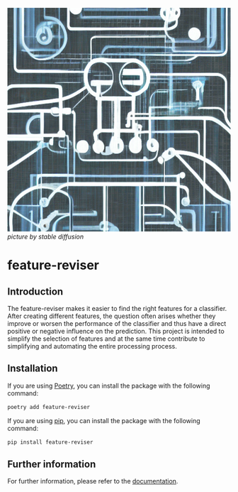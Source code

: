 ![](https://github.com/chrislemke/feature-reviser/blob/main/images/machine.png)
*picture by stable diffusion*
# feature-reviser
## Introduction
The feature-reviser makes it easier to find the right features for a classifier.
After creating different features, the question often arises whether they improve or worsen the performance of the classifier and thus have a direct positive or negative influence on the prediction. This project is intended to simplify the selection of features and at the same time contribute to simplifying and automating the entire processing process.

## Installation
If you are using [Poetry](https://python-poetry.org/), you can install the package with the following command:
```bash
poetry add feature-reviser
```
If you are using [pip](https://pypi.org/project/pip/), you can install the package with the following command:
```bash
pip install feature-reviser
```

## Further information
For further information, please refer to the [documentation](https://chrislemke.github.io/feature-reviser/).

